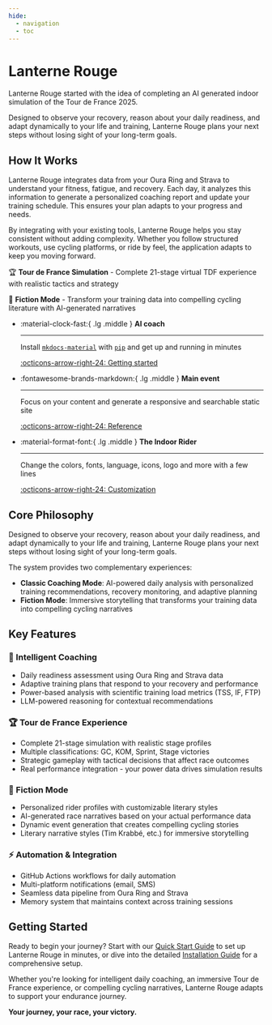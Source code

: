 ```yaml
---
hide:
  - navigation
  - toc
---
```


# Lanterne Rouge

Lanterne Rouge started with the idea of completing an AI generated indoor simulation of the Tour de France 2025.

Designed to observe your recovery, reason about your daily readiness, and adapt dynamically to your life and training, Lanterne Rouge plans your next steps without losing sight of your long-term goals.

## How It Works

Lanterne Rouge integrates data from your Oura Ring and Strava to understand your fitness, fatigue, and recovery. Each day, it analyzes this information to generate a personalized coaching report and update your training schedule. This ensures your plan adapts to your progress and needs.

By integrating with your existing tools, Lanterne Rouge helps you stay consistent without adding complexity. Whether you follow structured workouts, use cycling platforms, or ride by feel, the application adapts to keep you moving forward.

🏆 **Tour de France Simulation** - Complete 21-stage virtual TDF experience with realistic tactics and strategy

📖 **Fiction Mode** - Transform your training data into compelling cycling literature with AI-generated narratives



<div class="grid cards" markdown>

-   :material-clock-fast:{ .lg .middle } __AI coach__

    ---

    Install [`mkdocs-material`](#) with [`pip`](#) and get up
    and running in minutes

    [:octicons-arrow-right-24: Getting started](#)

-   :fontawesome-brands-markdown:{ .lg .middle } __Main event__

    ---

    Focus on your content and generate a responsive and searchable static site

    [:octicons-arrow-right-24: Reference](#)

-   :material-format-font:{ .lg .middle } __The Indoor Rider__

    ---

    Change the colors, fonts, language, icons, logo and more with a few lines

    [:octicons-arrow-right-24: Customization](#)

</div>

## Core Philosophy

Designed to observe your recovery, reason about your daily readiness, and adapt dynamically to your life and training, Lanterne Rouge plans your next steps without losing sight of your long-term goals.

The system provides two complementary experiences:

- **Classic Coaching Mode**: AI-powered daily analysis with personalized training recommendations, recovery monitoring, and adaptive planning
- **Fiction Mode**: Immersive storytelling that transforms your training data into compelling cycling narratives

## Key Features

### 🤖 Intelligent Coaching
- Daily readiness assessment using Oura Ring and Strava data
- Adaptive training plans that respond to your recovery and performance
- Power-based analysis with scientific training load metrics (TSS, IF, FTP)
- LLM-powered reasoning for contextual recommendations

### 🏆 Tour de France Experience
- Complete 21-stage simulation with realistic stage profiles
- Multiple classifications: GC, KOM, Sprint, Stage victories
- Strategic gameplay with tactical decisions that affect race outcomes
- Real performance integration - your power data drives simulation results

### 📖 Fiction Mode
- Personalized rider profiles with customizable literary styles
- AI-generated race narratives based on your actual performance data
- Dynamic event generation that creates compelling cycling stories
- Literary narrative styles (Tim Krabbé, etc.) for immersive storytelling

### ⚡ Automation & Integration
- GitHub Actions workflows for daily automation
- Multi-platform notifications (email, SMS)
- Seamless data pipeline from Oura Ring and Strava
- Memory system that maintains context across training sessions

## Getting Started

Ready to begin your journey? Start with our [Quick Start Guide](documentation/getting-started/quick-start.md) to set up Lanterne Rouge in minutes, or dive into the detailed [Installation Guide](documentation/getting-started/installation.md) for a comprehensive setup.

Whether you're looking for intelligent daily coaching, an immersive Tour de France experience, or compelling cycling narratives, Lanterne Rouge adapts to support your endurance journey.

**Your journey, your race, your victory.**
